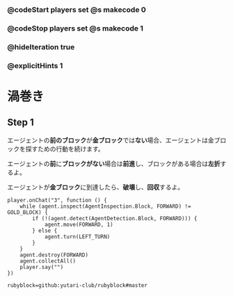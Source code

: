 ### @codeStart players set @s makecode 0
### @codeStop players set @s makecode 1

### @hideIteration true 
### @explicitHints 1


<!-- # Spiral -->
# 渦巻き

## Step 1
エージェントの**前のブロック**が**金ブロック**では**ない**場合、エージェントは金ブロックを探すための行動を続けます。<br>

エージェントの**前**に**ブロックがない**場合は**前進**し、ブロックがある場合は**左折**するよ。<br>

エージェントが**金ブロック**に到達したら、**破壊**し、**回収**するよ。<br>


<!-- While the Agent is **inspecting the block forward** and the block is **not** the **gold block**, the Agent needs to **move forward**. If the Agent does **not** detect a block forward, the Agent also needs to move forward, otherwise it needs to **turn left**. When the Agent reaches the **gold block**, it needs to **destroy** and **collect** it.  -->

```ghost
player.onChat("3", function () {
    while (agent.inspect(AgentInspection.Block, FORWARD) != GOLD_BLOCK) {
        if (!(agent.detect(AgentDetection.Block, FORWARD))) {
            agent.move(FORWARD, 1)
        } else {
            agent.turn(LEFT_TURN)
        }
    }
    agent.destroy(FORWARD)
    agent.collectAll()
    player.say("")
})
```
```package
rubyblock=github:yutari-club/rubyblock#master
```